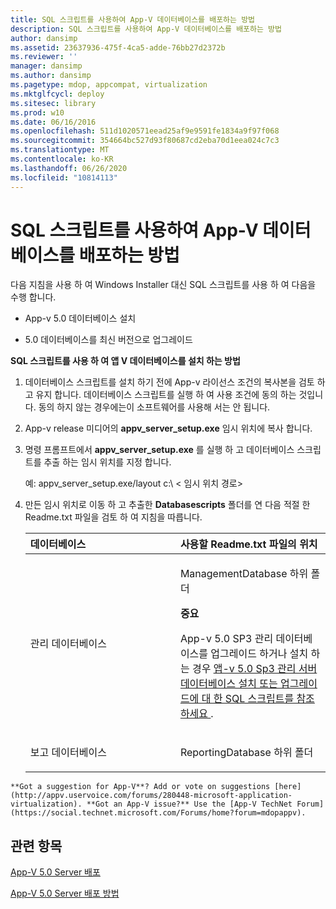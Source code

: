 ```yaml
---
title: SQL 스크립트를 사용하여 App-V 데이터베이스를 배포하는 방법
description: SQL 스크립트를 사용하여 App-V 데이터베이스를 배포하는 방법
author: dansimp
ms.assetid: 23637936-475f-4ca5-adde-76bb27d2372b
ms.reviewer: ''
manager: dansimp
ms.author: dansimp
ms.pagetype: mdop, appcompat, virtualization
ms.mktglfcycl: deploy
ms.sitesec: library
ms.prod: w10
ms.date: 06/16/2016
ms.openlocfilehash: 511d1020571eead25af9e9591fe1834a9f97f068
ms.sourcegitcommit: 354664bc527d93f80687cd2eba70d1eea024c7c3
ms.translationtype: MT
ms.contentlocale: ko-KR
ms.lasthandoff: 06/26/2020
ms.locfileid: "10814113"
---
```

# SQL 스크립트를 사용하여 App-V 데이터베이스를 배포하는 방법


다음 지침을 사용 하 여 Windows Installer 대신 SQL 스크립트를 사용 하 여 다음을 수행 합니다.

-   App-v 5.0 데이터베이스 설치

-   5.0 데이터베이스를 최신 버전으로 업그레이드

**SQL 스크립트를 사용 하 여 앱 V 데이터베이스를 설치 하는 방법**

1. 데이터베이스 스크립트를 설치 하기 전에 App-v 라이선스 조건의 복사본을 검토 하 고 유지 합니다. 데이터베이스 스크립트를 실행 하 여 사용 조건에 동의 하는 것입니다. 동의 하지 않는 경우에는이 소프트웨어를 사용해 서는 안 됩니다.

2. App-v release 미디어의 **appv\_server\_setup.exe** 임시 위치에 복사 합니다.

3. 명령 프롬프트에서 **appv\_server\_setup.exe** 를 실행 하 고 데이터베이스 스크립트를 추출 하는 임시 위치를 지정 합니다.

   예: appv\_server\_setup.exe/layout c:\\ &lt; 임시 위치 경로&gt;

4. 만든 임시 위치로 이동 하 고 추출한 **Databasescripts** 폴더를 연 다음 적절 한 Readme.txt 파일을 검토 하 여 지침을 따릅니다.

   <table>
   <colgroup>
   <col width="50%" />
   <col width="50%" />
   </colgroup>
   <thead>
   <tr class="header">
   <th align="left">데이터베이스</th>
   <th align="left">사용할 Readme.txt 파일의 위치</th>
   </tr>
   </thead>
   <tbody>
   <tr class="odd">
   <td align="left"><p>관리 데이터베이스</p></td>
   <td align="left"><p>ManagementDatabase 하위 폴더</p>
   <div class="alert">
   <strong>중요</strong><br/><p>App-v 5.0 SP3 관리 데이터베이스를 업그레이드 하거나 설치 하는 경우 <a href="https://support.microsoft.com/kb/3031340" data-raw-source="[SQL scripts to install or upgrade the App-V 5.0 SP3 Management Server database fail](https://support.microsoft.com/kb/3031340)"> 앱-v 5.0 Sp3 관리 서버 데이터베이스 설치 또는 업그레이드에 대 한 SQL 스크립트를 참조 하세요 </a> .</p>
   </div>
   <div>

   </div></td>
   </tr>
   <tr class="even">
   <td align="left"><p>보고 데이터베이스</p></td>
   <td align="left"><p>ReportingDatabase 하위 폴더</p></td>
   </tr>
   </tbody>
   </table>



~~~
**Got a suggestion for App-V**? Add or vote on suggestions [here](http://appv.uservoice.com/forums/280448-microsoft-application-virtualization). **Got an App-V issue?** Use the [App-V TechNet Forum](https://social.technet.microsoft.com/Forums/home?forum=mdopappv).
~~~

## 관련 항목


[App-V 5.0 Server 배포](deploying-the-app-v-50-server.md)

[App-V 5.0 Server 배포 방법](how-to-deploy-the-app-v-50-server-50sp3.md)









